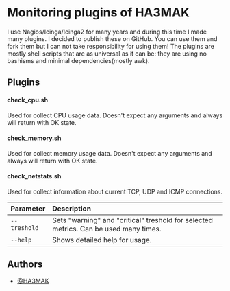 
# Monitoring plugins of HA3MAK

I use Nagios/Icinga/Icinga2 for many years and during this time I made many plugins. I decided to publish these on GitHub. You can use them and fork them but I can not take responsibility for using them! The plugins are mostly shell scripts that are as universal as it can be: they are using no bashisms and minimal dependencies(mostly awk).


## Plugins

#### check_cpu.sh

Used for collect CPU usage data. Doesn't expect any arguments and always will return with OK state.

#### check_memory.sh

Used for collect memory usage data. Doesn't expect any arguments and always will return with OK state.

#### check_netstats.sh

Used for collect information about current TCP, UDP and ICMP connections.

| Parameter    | Description                                                                            |
| :----------- | :------------------------------------------------------------------------------------- |
| `--treshold` | Sets "warning" and "critical" treshold for selected metrics. Can be used many times.   |
| `--help`     | Shows detailed help for usage.                                                         |


## Authors

- [@HA3MAK](https://www.github.com/HA3MAK)